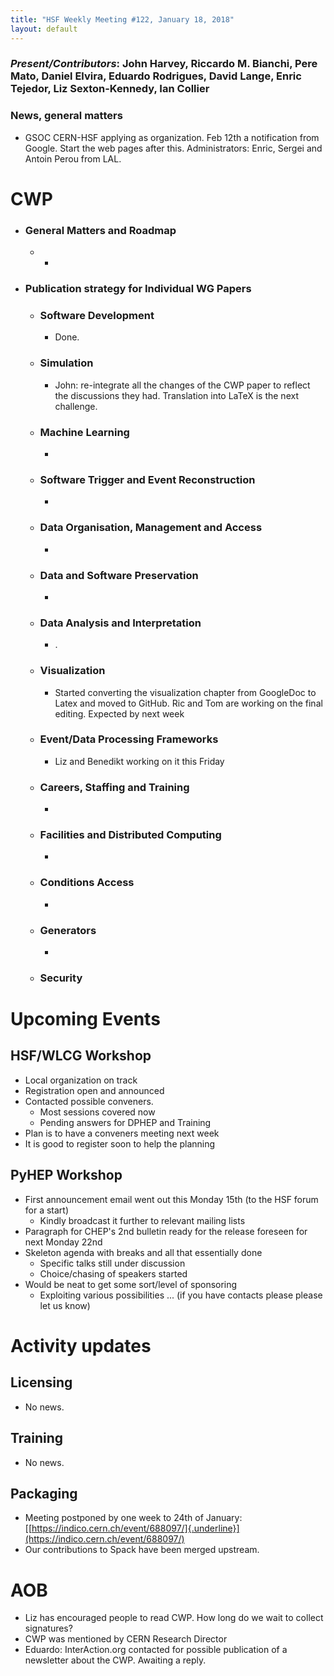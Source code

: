```yaml
---
title: "HSF Weekly Meeting #122, January 18, 2018"
layout: default
---
```



### *Present/Contributors*: John Harvey, Riccardo M. Bianchi, Pere Mato, Daniel Elvira, Eduardo Rodrigues, David Lange, Enric Tejedor, Liz Sexton-Kennedy, Ian Collier

### News, general matters

-   GSOC CERN-HSF applying as organization. Feb 12th a notification from
    Google. Start the web pages after this. Administrators: Enric,
    Sergei and Antoin Perou from LAL.

CWP
===

-   ### General Matters and Roadmap
    -   -   
-   ### Publication strategy for Individual WG Papers
    -   ### Software Development
        -   Done.
    -   ### Simulation
        -   John: re-integrate all the changes of the CWP paper to
            reflect the discussions they had. Translation into LaTeX
            is the next challenge.
    -   ### Machine Learning
        -   
    -   ### Software Trigger and Event Reconstruction
        -   
    -   ### Data Organisation, Management and Access
        -   
    -   ### Data and Software Preservation
        -   
    -   ### Data Analysis and Interpretation
        -   .
    -   ### Visualization
        -   Started converting the visualization chapter from GoogleDoc
            to Latex and moved to GitHub. Ric and Tom are working on
            the final editing. Expected by next week
    -   ### Event/Data Processing Frameworks
        -   Liz and Benedikt working on it this Friday
    -   ### Careers, Staffing and Training
        -   
    -   ### Facilities and Distributed Computing
        -   
    -   ### Conditions Access
        -   
    -   ### Generators
        -   
    -   ### Security

Upcoming Events
===============

HSF/WLCG Workshop
-----------------
-   Local organization on track
-   Registration open and announced
-   Contacted possible conveners.
    -   Most sessions covered now
    -   Pending answers for DPHEP and Training
-   Plan is to have a conveners meeting next week
-   It is good to register soon to help the planning

PyHEP Workshop
--------------

-   First announcement email went out this Monday 15th (to the HSF forum
    for a start)
    -   Kindly broadcast it further to relevant mailing lists
-   Paragraph for CHEP's 2nd bulletin ready for the release foreseen for
    next Monday 22nd
-   Skeleton agenda with breaks and all that essentially done
    -   Specific talks still under discussion
    -   Choice/chasing of speakers started
-   Would be neat to get some sort/level of sponsoring
    -   Exploiting various possibilities ... (if you have contacts
        please please let us know)

Activity updates
================

Licensing
---------

-   No news.

Training
--------

-   No news.

Packaging
---------

-   Meeting postponed by one week to 24th of January:
    [[https://indico.cern.ch/event/688097/]{.underline}](https://indico.cern.ch/event/688097/)
-   Our contributions to Spack have been merged upstream.

AOB
===

-   Liz has encouraged people to read CWP. How long do we wait to
    collect signatures?
-   CWP was mentioned by CERN Research Director
-   Eduardo: InterAction.org contacted for possible publication of a
    newsletter about the CWP. Awaiting a reply.

